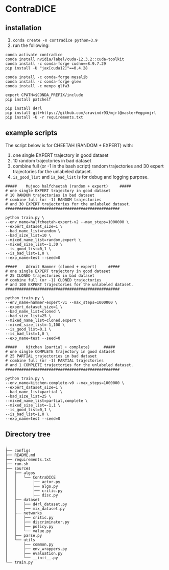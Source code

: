 # ContraDICE


## installation
1. ```conda create -n contradice python=3.9```
2. run the following:
```
conda activate contradice
conda install nvidia/label/cuda-12.3.2::cuda-toolkit
conda install -c conda-forge cudnn==8.9.7.29
pip install -U "jax[cuda12]"==0.4.28

conda install -c conda-forge mesalib
conda install -c conda-forge glew
conda install -c menpo glfw3

export CPATH=$CONDA_PREFIX/include
pip install patchelf

pip install d4rl
pip install git+https://github.com/aravindr93/mjrl@master#egg=mjrl
pip install -U -r requirements.txt
```

## example scripts

The script below is for CHEETAH (RANDOM + EXPERT) with:

1. one single EXPERT trajectory in good dataset
2. 10 random trajectories in bad dataset
3. combine full (or -1 in the bash script) random trajectories and 30 expert trajectories for the unlabeled dataset.
4. `is_good_list` and `is_bad_list` is for debug and logging purpose.

```
#####    Mujoco halfcheetah (random + expert)     #####
# one single EXPERT trajectory in good dataset
# 10 RANDOM trajectories in bad dataset
# combine full (or -1) RANDOM trajectories 
# and 30 EXPERT trajectories for the unlabeled dataset.
##################################################

python train.py \
--env_name=halfcheetah-expert-v2 --max_steps=1000000 \
--expert_dataset_size=1 \
--bad_name_list=random \
--bad_size_list=10 \
--mixed_name_list=random,expert \
--mixed_size_list=-1,30 \
--is_good_list=0,1 \
--is_bad_list=1,0 \
--exp_name=test --seed=0
```

```
#####    Adroit Hammer (cloned + expert)     #####
# one single EXPERT trajectory in good dataset
# 25 CLONED trajectories in bad dataset
# combine full (or -1) CLONED trajectories 
# and 100 EXPERT trajectories for the unlabeled dataset.
##################################################

python train.py \
--env_name=hammer-expert-v1 --max_steps=1000000 \
--expert_dataset_size=1 \
--bad_name_list=cloned \
--bad_size_list=25 \
--mixed_name_list=cloned,expert \
--mixed_size_list=-1,100 \
--is_good_list=0,1 \
--is_bad_list=1,0 \
--exp_name=test --seed=0
```

```
#####    Kitchen (partial + complete)      #####
# one single COMPLETE trajectory in good dataset
# 25 PARTIAL trajectories in bad dataset
# combine full (or -1) PARTIAL trajectories 
# and 1 COMPLETE trajectories for the unlabeled dataset.
##################################################

python train.py \
--env_name=kitchen-complete-v0 --max_steps=1000000 \
--expert_dataset_size=1 \
--bad_name_list=partial \
--bad_size_list=25 \
--mixed_name_list=partial,complete \
--mixed_size_list=-1,1 \
--is_good_list=0,1 \
--is_bad_list=1,0 \
--exp_name=test --seed=0
```

## Directory tree

```
.
├── configs
├── README.md
├── requirements.txt
├── run.sh
├── sources
│   ├── algos
│   │   └── ContraDICE
│   │       ├── actor.py
│   │       ├── algo.py
│   │       ├── critic.py
│   │       ├── disc.py
│   ├── dataset
│   │   ├── d4rl_dataset.py
│   │   ├── mix_dataset.py
│   ├── networks
│   │   ├── critic.py
│   │   ├── discriminator.py
│   │   ├── policy.py
│   │   └── value.py
│   ├── parse.py
│   └── utils
│       ├── common.py
│       ├── env_wrappers.py
│       ├── evaluation.py
│       └── __init__.py
└── train.py
```
